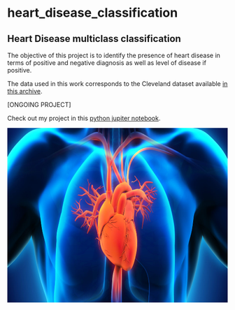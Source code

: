 # heart_disease_classification
## Heart Disease multiclass classification
The objective of this project is to identify the presence of heart disease in terms of positive and negative diagnosis as well as level of disease if positive. 

The data used in this work corresponds to the Cleveland dataset available [in this archive](https://archive.ics.uci.edu/ml/datasets/heart+Disease). 

[ONGOING PROJECT]

Check out my project in this [python jupiter notebook](https://github.com/noursan/clustering_countries/blob/main/countries_pca_clustering.ipynb).

<p style="text-align:center;"><img src="https://github.com/noursan/heart_disease_classification/blob/main/HeartAnatomy.jpg" width="800" height="400" class="center">
